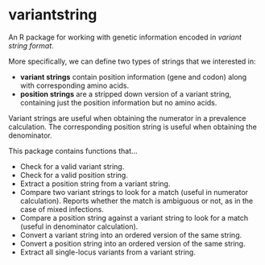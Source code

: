 
# variantstring

An R package for working with genetic information encoded in *variant string format*.

More specifically, we can define two types of strings that we interested in:

- **variant strings** contain position information (gene and codon) along with corresponding amino acids.
- **position strings** are a stripped down version of a variant string, containing just the position information but no amino acids.

Variant strings are useful when obtaining the numerator in a prevalence calculation. The corresponding position string is useful when obtaining the denominator.

This package contains functions that...

- Check for a valid variant string.
- Check for a valid position string.
- Extract a position string from a variant string.
- Compare two variant strings to look for a match (useful in numerator calculation). Reports whether the match is ambiguous or not, as in the case of mixed infections.
- Compare a position string against a variant string to look for a match (useful in denominator calculation).
- Convert a variant string into an ordered version of the same string.
- Convert a position string into an ordered version of the same string.
- Extract all single-locus variants from a variant string.

